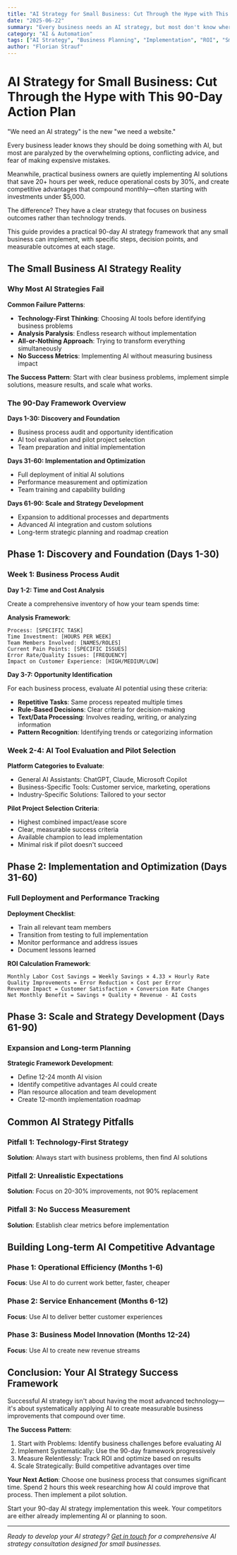 ```yaml
---
title: "AI Strategy for Small Business: Cut Through the Hype with This 90-Day Action Plan"
date: "2025-06-22"
summary: "Every business needs an AI strategy, but most don't know where to start. This practical 90-day plan shows exactly how to evaluate, implement, and scale AI in your business with measurable ROI."
category: "AI & Automation"
tags: ["AI Strategy", "Business Planning", "Implementation", "ROI", "Small Business", "90-Day Plan"]
author: "Florian Strauf"
---
```


# AI Strategy for Small Business: Cut Through the Hype with This 90-Day Action Plan

"We need an AI strategy" is the new "we need a website."

Every business leader knows they should be doing something with AI, but most are paralyzed by the overwhelming options, conflicting advice, and fear of making expensive mistakes.

Meanwhile, practical business owners are quietly implementing AI solutions that save 20+ hours per week, reduce operational costs by 30%, and create competitive advantages that compound monthly—often starting with investments under $5,000.

The difference? They have a clear strategy that focuses on business outcomes rather than technology trends.

This guide provides a practical 90-day AI strategy framework that any small business can implement, with specific steps, decision points, and measurable outcomes at each stage.

## The Small Business AI Strategy Reality

### Why Most AI Strategies Fail

**Common Failure Patterns**:
- **Technology-First Thinking**: Choosing AI tools before identifying business problems
- **Analysis Paralysis**: Endless research without implementation
- **All-or-Nothing Approach**: Trying to transform everything simultaneously
- **No Success Metrics**: Implementing AI without measuring business impact

**The Success Pattern**:
Start with clear business problems, implement simple solutions, measure results, and scale what works.

### The 90-Day Framework Overview

**Days 1-30: Discovery and Foundation**
- Business process audit and opportunity identification
- AI tool evaluation and pilot project selection
- Team preparation and initial implementation

**Days 31-60: Implementation and Optimization**
- Full deployment of initial AI solutions
- Performance measurement and optimization
- Team training and capability building

**Days 61-90: Scale and Strategy Development**
- Expansion to additional processes and departments
- Advanced AI integration and custom solutions
- Long-term strategic planning and roadmap creation

## Phase 1: Discovery and Foundation (Days 1-30)

### Week 1: Business Process Audit

**Day 1-2: Time and Cost Analysis**

Create a comprehensive inventory of how your team spends time:

**Analysis Framework**:
```
Process: [SPECIFIC TASK]
Time Investment: [HOURS PER WEEK]
Team Members Involved: [NAMES/ROLES]
Current Pain Points: [SPECIFIC ISSUES]
Error Rate/Quality Issues: [FREQUENCY]
Impact on Customer Experience: [HIGH/MEDIUM/LOW]
```

**Day 3-7: Opportunity Identification**

For each business process, evaluate AI potential using these criteria:
- **Repetitive Tasks**: Same process repeated multiple times
- **Rule-Based Decisions**: Clear criteria for decision-making
- **Text/Data Processing**: Involves reading, writing, or analyzing information
- **Pattern Recognition**: Identifying trends or categorizing information

### Week 2-4: AI Tool Evaluation and Pilot Selection

**Platform Categories to Evaluate**:
- General AI Assistants: ChatGPT, Claude, Microsoft Copilot
- Business-Specific Tools: Customer service, marketing, operations
- Industry-Specific Solutions: Tailored to your sector

**Pilot Project Selection Criteria**:
- Highest combined impact/ease score
- Clear, measurable success criteria
- Available champion to lead implementation
- Minimal risk if pilot doesn't succeed

## Phase 2: Implementation and Optimization (Days 31-60)

### Full Deployment and Performance Tracking

**Deployment Checklist**:
- Train all relevant team members
- Transition from testing to full implementation
- Monitor performance and address issues
- Document lessons learned

**ROI Calculation Framework**:
```
Monthly Labor Cost Savings = Weekly Savings × 4.33 × Hourly Rate
Quality Improvements = Error Reduction × Cost per Error
Revenue Impact = Customer Satisfaction × Conversion Rate Changes
Net Monthly Benefit = Savings + Quality + Revenue - AI Costs
```

## Phase 3: Scale and Strategy Development (Days 61-90)

### Expansion and Long-term Planning

**Strategic Framework Development**:
- Define 12-24 month AI vision
- Identify competitive advantages AI could create
- Plan resource allocation and team development
- Create 12-month implementation roadmap

## Common AI Strategy Pitfalls

### Pitfall 1: Technology-First Strategy
**Solution**: Always start with business problems, then find AI solutions

### Pitfall 2: Unrealistic Expectations
**Solution**: Focus on 20-30% improvements, not 90% replacement

### Pitfall 3: No Success Measurement
**Solution**: Establish clear metrics before implementation

## Building Long-term AI Competitive Advantage

### Phase 1: Operational Efficiency (Months 1-6)
**Focus**: Use AI to do current work better, faster, cheaper

### Phase 2: Service Enhancement (Months 6-12)
**Focus**: Use AI to deliver better customer experiences

### Phase 3: Business Model Innovation (Months 12-24)
**Focus**: Use AI to create new revenue streams

## Conclusion: Your AI Strategy Success Framework

Successful AI strategy isn't about having the most advanced technology—it's about systematically applying AI to create measurable business improvements that compound over time.

**The Success Pattern**:
1. Start with Problems: Identify business challenges before evaluating AI
2. Implement Systematically: Use the 90-day framework progressively
3. Measure Relentlessly: Track ROI and optimize based on results
4. Scale Strategically: Build competitive advantages over time

**Your Next Action**:
Choose one business process that consumes significant time. Spend 2 hours this week researching how AI could improve that process. Then implement a pilot solution.

Start your 90-day AI strategy implementation this week. Your competitors are either already implementing AI or planning to soon.

---

*Ready to develop your AI strategy? [Get in touch](/services) for a comprehensive AI strategy consultation designed for small businesses.*